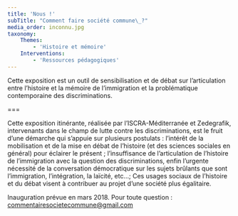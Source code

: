 ```yaml
---
title: 'Nous !'
subTitle: "Comment faire société commune\_?"
media_order: inconnu.jpg
taxonomy:
    Themes:
        - 'Histoire et mémoire'
    Interventions:
        - 'Ressources pédagogiques'
---
```


Cette exposition est un outil de sensibilisation et de débat sur l’articulation entre l’histoire et la mémoire de l’immigration et la problématique contemporaine des discriminations.

===

Cette exposition itinérante, réalisée par l’ISCRA-Méditerranée et Zedegrafik, intervenants dans le champ de lutte contre les discriminations, est le fruit d’une démarche qui s’appuie sur plusieurs postulats : l’intérêt de la mobilisation et de la mise en débat de l’histoire (et des sciences sociales en général) pour éclairer le présent ; l’insuffisance de l’articulation de l’histoire de l’immigration avec la question des discriminations, enfin l’urgente nécessité de la conversation démocratique sur les sujets brûlants que sont l’immigration, l’intégration, la laïcité, etc…; Ces usages sociaux de l’histoire et du débat visent à contribuer au projet d’une société plus égalitaire.

Inauguration prévue en mars 2018. Pour toute question : [commentairesocietecommune@gmail.com](mailto:commentairesocietecommune@gmail.com)